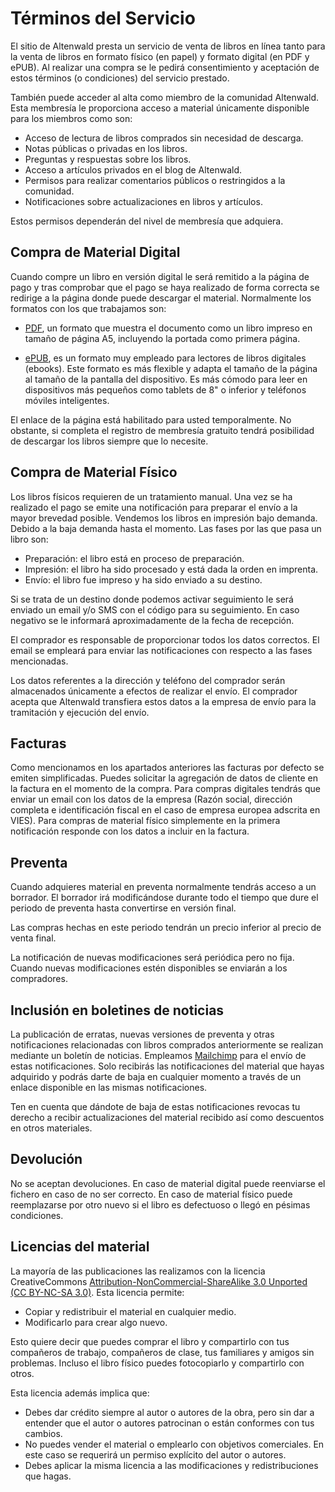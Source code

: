 Términos del Servicio
=====================

El sitio de Altenwald presta un servicio de venta de libros en línea tanto para la venta de libros en formato físico (en papel) y formato digital (en PDF y ePUB). Al realizar una compra se le pedirá consentimiento y aceptación de estos términos (o condiciones) del servicio prestado.

También puede acceder al alta como miembro de la comunidad Altenwald. Esta membresía le proporciona acceso a material únicamente disponible para los miembros como son:

- Acceso de lectura de libros comprados sin necesidad de descarga.
- Notas públicas o privadas en los libros.
- Preguntas y respuestas sobre los libros.
- Acceso a artículos privados en el blog de Altenwald.
- Permisos para realizar comentarios públicos o restringidos a la comunidad.
- Notificaciones sobre actualizaciones en libros y artículos.

Estos permisos dependerán del nivel de membresía que adquiera.

## Compra de Material Digital

Cuando compre un libro en versión digital le será remitido a la página de pago y tras comprobar que el pago se haya realizado de forma correcta se redirige a la página donde puede descargar el material. Normalmente los formatos con los que trabajamos son:

- [PDF](https://es.wikipedia.org/wiki/PDF), un formato que muestra el documento como un libro impreso en tamaño de página A5, incluyendo la portada como primera página.

- [ePUB](https://es.wikipedia.org/wiki/EPUB), es un formato muy empleado para lectores de libros digitales (ebooks). Este formato es más flexible y adapta el tamaño de la página al tamaño de la pantalla del dispositivo. Es más cómodo para leer en dispositivos más pequeños como tablets de 8" o inferior y teléfonos móviles inteligentes.

El enlace de la página está habilitado para usted temporalmente. No obstante, si completa el registro de membresía gratuito tendrá posibilidad de descargar los libros siempre que lo necesite.

## Compra de Material Físico

Los libros físicos requieren de un tratamiento manual. Una vez se ha realizado el pago se emite una notificación para preparar el envío a la mayor brevedad posible. Vendemos los libros en impresión bajo demanda. Debido a la baja demanda hasta el momento. Las fases por las que pasa un libro son:

- Preparación: el libro está en proceso de preparación.
- Impresión: el libro ha sido procesado y está dada la orden en imprenta.
- Envío: el libro fue impreso y ha sido enviado a su destino.

Si se trata de un destino donde podemos activar seguimiento le será enviado un email y/o SMS con el código para su seguimiento. En caso negativo se le informará aproximadamente de la fecha de recepción.

El comprador es responsable de proporcionar todos los datos correctos. El email se empleará para enviar las notificaciones con respecto a las fases mencionadas.

Los datos referentes a la dirección y teléfono del comprador serán almacenados únicamente a efectos de realizar el envío. El comprador acepta que Altenwald transfiera estos datos a la empresa de envío para la tramitación y ejecución del envío.

## Facturas

Como mencionamos en los apartados anteriores las facturas por defecto se emiten simplificadas. Puedes solicitar la agregación de datos de cliente en la factura en el momento de la compra. Para compras digitales tendrás que enviar un email con los datos de la empresa (Razón social, dirección completa e identificación fiscal en el caso de empresa europea adscrita en VIES). Para compras de material físico simplemente en la primera notificación responde con los datos a incluir en la factura.

## Preventa

Cuando adquieres material en preventa normalmente tendrás acceso a un borrador. El borrador irá modificándose durante todo el tiempo que dure el periodo de preventa hasta convertirse en versión final.

Las compras hechas en este periodo tendrán un precio inferior al precio de venta final.

La notificación de nuevas modificaciones será periódica pero no fija. Cuando nuevas modificaciones estén disponibles se enviarán a los compradores.

## Inclusión en boletines de noticias

La publicación de erratas, nuevas versiones de preventa y otras notificaciones relacionadas con libros comprados anteriormente se realizan mediante un boletín de noticias. Empleamos [Mailchimp](https://mailchimp.com/) para el envío de estas notificaciones. Solo recibirás las notificaciones del material que hayas adquirido y podrás darte de baja en cualquier momento a través de un enlace disponible en las mismas notificaciones.

Ten en cuenta que dándote de baja de estas notificaciones revocas tu derecho a recibir actualizaciones del material recibido así como descuentos en otros materiales.

## Devolución

No se aceptan devoluciones. En caso de material digital puede reenviarse el fichero en caso de no ser correcto. En caso de material físico puede reemplazarse por otro nuevo si el libro es defectuoso o llegó en pésimas condiciones.

## Licencias del material

La mayoría de las publicaciones las realizamos con la licencia CreativeCommons [Attribution-NonCommercial-ShareAlike 3.0 Unported (CC BY-NC-SA 3.0)](https://creativecommons.org/licenses/by-nc-sa/3.0/). Esta licencia permite:

- Copiar y redistribuir el material en cualquier medio.
- Modificarlo para crear algo nuevo.

Esto quiere decir que puedes comprar el libro y compartirlo con tus compañeros de trabajo, compañeros de clase, tus familiares y amigos sin problemas. Incluso el libro físico puedes fotocopiarlo y compartirlo con otros.

Esta licencia además implica que:

- Debes dar crédito siempre al autor o autores de la obra, pero sin dar a entender que el autor o autores patrocinan o están conformes con tus cambios.
- No puedes vender el material o emplearlo con objetivos comerciales. En este caso se requerirá un permiso explícito del autor o autores.
- Debes aplicar la misma licencia a las modificaciones y redistribuciones que hagas.
